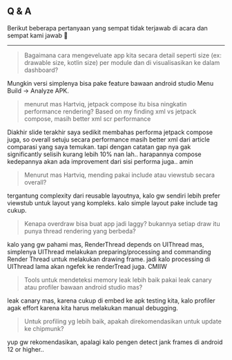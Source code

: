 ## Q & A

Berikut beberapa pertanyaan yang sempat tidak terjawab di acara dan sempat kami jawab 😬

---

> Bagaimana cara mengeveluate app kita secara detail seperti size (ex: drawable size, kotlin size) per module dan di visualisasikan ke dalam dashboard?

Mungkin versi simplenya bisa pake feature bawaan android studio Menu Build -> Analyze APK.

> menurut mas Hartviq, jetpack compose itu bisa ningkatin performance rendering? Based on my finding xml vs jetpack compose, masih better xml scr performance

Diakhir slide terakhir saya sedikit membahas performa jetpack compose juga, so overall setuju secara performance masih better xml dari article comparasi yang saya temukan. tapi dengan catatan gap nya gak significantly selisih kurang lebih 10% nan lah.. harapannya compose kedepannya akan ada improvement dari sisi performa juga.. amin

> Menurut mas Hartviq, mending pakai include atau viewstub secara overall?

tergantung complexity dari reusable layoutnya, kalo gw sendiri lebih prefer viewstub untuk layout yang kompleks. kalo simple layout pake include tag cukup.

> Kenapa overdraw bisa buat app jadi laggy? bukannya setiap draw itu punya thread rendering yang berbeda?

kalo yang gw pahami mas, RenderThread depends on UIThread mas, simplenya UIThread melakukan preparing/processing and commanding Render Thread untuk melakukan drawing frame. jadi kalo processing di UIThread lama akan ngefek ke renderTread juga. CMIIW

> Tools untuk mendeteksi memory leak lebih baik pakai leak canary atau profiler bawaan android studio mas?

leak canary mas, karena cukup di embed ke apk testing kita, kalo profiler agak effort karena kita harus melakukan manual debugging.

> Untuk profiling yg lebih baik, apakah direkomendasikan untuk update ke chipmunk?

yup gw rekomendasikan, apalagi kalo pengen detect jank frames di android 12 or higher..
